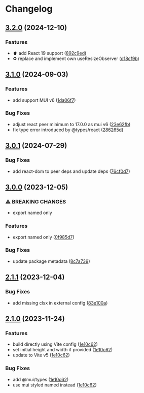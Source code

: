 # Changelog

## [3.2.0](https://github.com/mddanish00/mui-image-alter/compare/v3.1.0...v3.2.0) (2024-12-10)


### Features

* :arrow_up: add React 19 support ([892c9ed](https://github.com/mddanish00/mui-image-alter/commit/892c9ed9d2f2095fd59080058f156f43270db27c))
* :recycle: replace and implement own useResizeObserver ([d18cf9b](https://github.com/mddanish00/mui-image-alter/commit/d18cf9b1e9c47d2970c091b8f287ab4494920406))

## [3.1.0](https://github.com/mddanish00/mui-image-alter/compare/v3.0.1...v3.1.0) (2024-09-03)


### Features

* add support MUI v6 ([1da06f7](https://github.com/mddanish00/mui-image-alter/commit/1da06f7596864b35c188556422c96c1c3a8fff59))


### Bug Fixes

* adjust react peer minimum to 17.0.0 as mui v6 ([23e62fb](https://github.com/mddanish00/mui-image-alter/commit/23e62fb0d70841164b0badcb99fb9f937f28e700))
* fix type error introduced by @types/react ([286265d](https://github.com/mddanish00/mui-image-alter/commit/286265d79e2332e28e92a056342286bdc86afa27))

## [3.0.1](https://github.com/mddanish00/mui-image-alter/compare/v3.0.0...v3.0.1) (2024-07-29)


### Bug Fixes

* add react-dom to peer deps and update deps ([76cf0d7](https://github.com/mddanish00/mui-image-alter/commit/76cf0d7a4a8a014d6039eda7be869c2502398460))

## [3.0.0](https://github.com/mddanish00/mui-image-alter/compare/v2.1.1...v3.0.0) (2023-12-05)


### ⚠ BREAKING CHANGES

* export named only

### Features

* export named only ([0f985d7](https://github.com/mddanish00/mui-image-alter/commit/0f985d72a95c4bb758eac2bbd9aa16cbfb9fb6c5))


### Bug Fixes

* update package metadata ([8c7a739](https://github.com/mddanish00/mui-image-alter/commit/8c7a7397c1a300ec80211e31853a81123324a53f))

## [2.1.1](https://github.com/mddanish00/mui-image/compare/v2.1.0...v2.1.1) (2023-12-04)


### Bug Fixes

* add missing clsx in external config ([83e100a](https://github.com/mddanish00/mui-image/commit/83e100a26eb6cca3e1e96f67a6a77c208ac6beec))

## [2.1.0](https://github.com/mddanish00/mui-image/compare/v2.0.4...v2.1.0) (2023-11-24)


### Features

* build directly using Vite config ([1e10c62](https://github.com/mddanish00/mui-image/commit/1e10c6232845b8d1e473ecc89577a2be860c4f0d))
* set initial height and width if provided ([1e10c62](https://github.com/mddanish00/mui-image/commit/1e10c6232845b8d1e473ecc89577a2be860c4f0d))
* update to Vite v5 ([1e10c62](https://github.com/mddanish00/mui-image/commit/1e10c6232845b8d1e473ecc89577a2be860c4f0d))


### Bug Fixes

* add @mui/types ([1e10c62](https://github.com/mddanish00/mui-image/commit/1e10c6232845b8d1e473ecc89577a2be860c4f0d))
* use mui styled named instead ([1e10c62](https://github.com/mddanish00/mui-image/commit/1e10c6232845b8d1e473ecc89577a2be860c4f0d))
